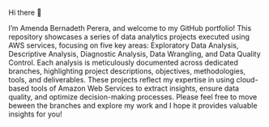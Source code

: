 Hi there 👋

 I’m Amenda Bernadeth Perera, and welcome to my GitHub portfolio! This repository showcases a series of data analytics projects executed using AWS services, focusing on five key areas: Exploratory Data Analysis, Descriptive Analysis, Diagnostic Analysis, Data Wrangling, and Data Quality Control. Each analysis is meticulously documented across dedicated branches, highlighting project descriptions, objectives, methodologies, tools, and deliverables. These projects reflect my expertise in using cloud-based tools of Amazon Web Services to extract insights, ensure data quality, and optimize decision-making processes. Please feel free to move beween the branches and explore my work and I hope it provides valuable insights for you!
